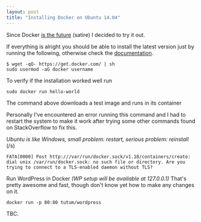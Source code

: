```yaml
---
layout: post
title: "Installing Docker on Ubuntu 14.04"
---
```


Since Docker [is the future](http://blog.circleci.com/its-the-future/) (satire) I decided to try it out.

<!--more-->

If everything is alright you should be able to install the latest version just by running the following, otherwise check the [documentation](https://docs.docker.com/installation/ubuntulinux/).

```
$ wget -qO- https://get.docker.com/ | sh
sudo usermod -aG docker username
```

To verify if the installation worked well run

```
sudo docker run hello-world
```

The command above downloads a test image and runs in its container

Personally I've encountered an error running this command and I had to restart the system to make it work after trying some other commands found on StackOverflow to fix this. 

*Ubuntu is like Windows, small problem: restart, serious problem: reinstall* (/s)

```
FATA[0000] Post http:///var/run/docker.sock/v1.18/containers/create: dial unix /var/run/docker.sock: no such file or directory. Are you trying to connect to a TLS-enabled daemon without TLS? 
```

Run WordPress in Docker *(WP setup will be available at 127.0.0.1)*
That's pretty awesome and fast, though don't know yet how to make any changes on it.

```
docker run -p 80:80 tutum/wordpress
```

TBC.